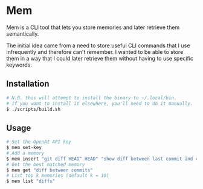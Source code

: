 # Mem

Mem is a CLI tool that lets you store memories and later retrieve them semantically.

The initial idea came from a need to store useful CLI commands that I use infrequently and therefore can't remember. I wanted to be able to store them in a way that I could later retrieve them without having to use specific keywords.

## Installation

```bash
# N.B. this will attempt to install the binary to ~/.local/bin.
# If you want to install it elsewhere, you'll need to do it manually.
$ ./scripts/build.sh
```

## Usage

```bash
# Set the OpenAI API key
$ mem set-key
# Add a memory
$ mem insert "git diff HEAD^ HEAD" "show diff between last commit and current commit"
# Get the best matched memory
$ mem get "diff between commits"
# List top k memories (default k = 10)
$ mem list "diffs"
```
